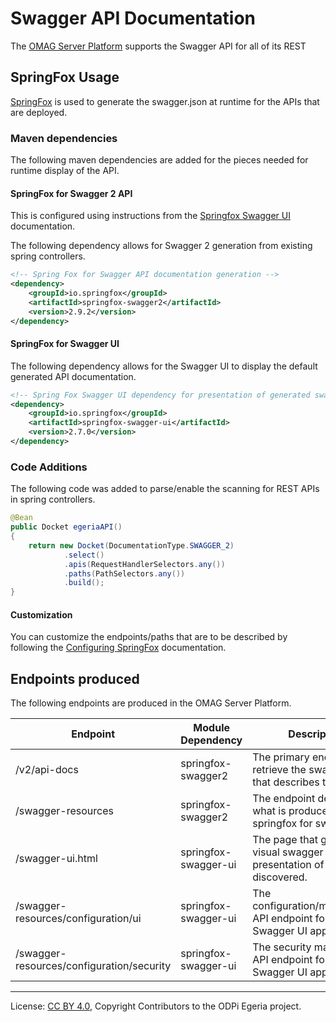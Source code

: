 <!-- SPDX-License-Identifier: CC-BY-4.0 -->
<!-- Copyright Contributors to the ODPi Egeria project. -->

# Swagger API Documentation

The [OMAG Server Platform](https://egeria-project.org/concepts/omag-server)
supports the Swagger API for all of its REST 

## SpringFox Usage

[SpringFox](http://springfox.github.io/springfox/) is used to generate the swagger.json at runtime for the APIs that are deployed.  

### Maven dependencies

The following maven dependencies are added for the pieces needed for runtime display of the API.

#### SpringFox for Swagger 2 API 

This is configured using instructions from the 
[Springfox Swagger UI](http://springfox.github.io/springfox/docs/current/#springfox-swagger-ui) documentation.

The following dependency allows for Swagger 2 generation from existing spring controllers.

```xml
<!-- Spring Fox for Swagger API documentation generation -->
<dependency>
    <groupId>io.springfox</groupId>
    <artifactId>springfox-swagger2</artifactId>
    <version>2.9.2</version>
</dependency>
```

#### SpringFox for Swagger UI

The following dependency allows for the Swagger UI to display the default generated API documentation.

```xml
<!-- Spring Fox Swagger UI dependency for presentation of generated swagger.json -->
<dependency>
    <groupId>io.springfox</groupId>
    <artifactId>springfox-swagger-ui</artifactId>
    <version>2.7.0</version>
</dependency>
```

### Code Additions

The following code was added to parse/enable the scanning for REST APIs in spring controllers. 

```java
@Bean
public Docket egeriaAPI()
{
    return new Docket(DocumentationType.SWAGGER_2)
            .select()
            .apis(RequestHandlerSelectors.any())
            .paths(PathSelectors.any())
            .build();
}
```

#### Customization

You can customize the endpoints/paths that are to be described by following the 
[Configuring SpringFox](http://springfox.github.io/springfox/docs/current/#configuring-springfox) documentation.

## Endpoints produced

The following endpoints are produced in the OMAG Server Platform. 

| Endpoint                                  | Module Dependency    | Description                                                                |
|-------------------------------------------|----------------------|----------------------------------------------------------------------------|
| /v2/api-docs                              | springfox-swagger2   | The primary endpoint to retrieve the swagger.json that describes the API.  |
| /swagger-resources                        | springfox-swagger2   | The endpoint describing what is produced by springfox for swagger.         |
| /swagger-ui.html                          | springfox-swagger-ui | The page that gives a visual swagger presentation of the APIs discovered.  |
| /swagger-resources/configuration/ui       | springfox-swagger-ui | The configuration/management API endpoint for the Swagger UI application.  |
| /swagger-resources/configuration/security | springfox-swagger-ui | The security management API endpoint for the Swagger UI application.       |



----
License: [CC BY 4.0](https://creativecommons.org/licenses/by/4.0/),
Copyright Contributors to the ODPi Egeria project.
